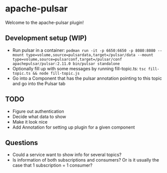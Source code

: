 # apache-pulsar

Welcome to the apache-pulsar plugin!

## Development setup (WIP)
- Run pulsar in a container:
`podman run -it -p 6650:6650 -p 8080:8080 --mount type=volume,source=pulsardata,target=/pulsar/data --mount type=volume,source=pulsarconf,target=/pulsar/conf apachepulsar/pulsar:2.11.0 bin/pulsar standalone`
- Optionally fill up with some messages by running fill-topic.ts: `tsc fill-topic.ts && node fill-topic.js`
- Go into a Component that has the pulsar annotation pointing to this topic and go into the Pulsar tab

## TODO
- Figure out authentication
- Decide what data to show
- Make it look nice
- Add Annotation for setting up plugin for a given component

## Questions
- Could a service want to show info for several topics?
- Is information of both subscriptions and consumers? Or is it usually the case that 1 subscription = 1 consumer?
